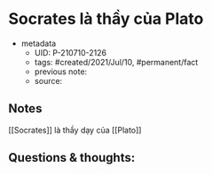 # Socrates là thầy của Plato

- metadata
	- UID: P-210710-2126
	- tags: #created/2021/Jul/10, #permanent/fact 
	- previous note: 
	- source: 

## Notes
[[Socrates]] là thầy dạy của [[Plato]]
## Questions & thoughts:

